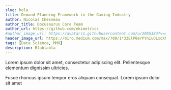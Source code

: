 ```yaml
---
slug: hola
title: Demand-Planning Framework in the Gaming Industry
author: Nicolas Chesneau
author_title: Docusaurus Core Team
author_url: https://github.com/ekimetrics
#author_image_url: https://avatars1.githubusercontent.com/u/2055384?v=4
header_image_url: https://miro.medium.com/max/700/1*33ElP0erPYnIuOLxcXNcDQ.png
tags: [Data Science, MMO]
description: Blablabla
---
```

<!--truncate-->

Lorem ipsum dolor sit amet, consectetur adipiscing elit. Pellentesque elementum dignissim ultricies. 


Fusce rhoncus ipsum tempor eros aliquam consequat. Lorem ipsum dolor sit amet
